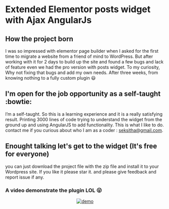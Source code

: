 # Extended Elementor posts widget with Ajax AngularJs
## How the project born
I was so impressed with elementor page builder when I asked for the first time to migrate a website from a friend of mind to WordPress.  But after working with it for 2 days to build up the site and found a few bugs and lack of feature even we had the pro version with posts widget. To my curiosity, Why not fixing that bugs and add my own needs. After three weeks, from knowing nothing to a fully custom plugin :smiley: 

## I'm open for the job opportunity as a self-taught :bowtie:
I’m a self-taught. So this is a learning experience and it is a really satisfying result. Printing 3000 lines of code trying to understand the widget from the ground up and using AngularJS to add functionality. This is what I like to do. 
contact me if you curious about who I am as a coder : seksitha@gmail.com.

## Enought talking let's get to the widget (It's free for everyone)

you can just download the project file with the zip file and install it to your Wordpress site. If you like it please star it. and please give feedback and report issue if any.


### A video demonstrate the plugin LOL :stuck_out_tongue_winking_eye:

<div align="center">
  <a href=http://www.youtube.com/watch?v=GFzOiX4XlA4" >
    <img src="http://img.youtube.com/vi/GFzOiX4XlA4/0.jpg" alt="demo">
  </a>
</div>
